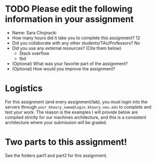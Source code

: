 # TODO Please edit the following information in your assignment

- Name: Sara Chojnacki
- How many hours did it take you to complete this assignment? 12
- Did you collaborate with any other students/TAs/Professors? No
- Did you use any external resources? (Cite them below)
  - Stack overflow
  - tbd
- (Optional) What was your favorite part of the assignment?
- (Optional) How would you improve the assignment?

# Logistics

For this assignment (and every assignment/lab), you must login into the servers through `your_khoury_name@login.khoury.neu.edu` to complete and test your work. The reason is the examples I will provide below are compiled strictly for our machines architecture, and this is a consistent architecture where your submission will be graded.

# Two parts to this assignment!

See the folders part1 and part2 for this assignment.
